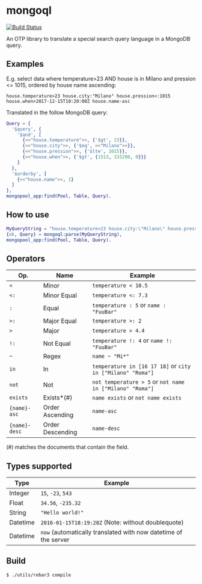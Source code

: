 mongoql
=======

[![Build Status](https://travis-ci.org/hachreak/mongoql.svg?branch=master)](https://travis-ci.org/hachreak/mongoql)

An OTP library to translate a special search query language in a MongoDB query.


Examples
--------

E.g. select data where temperature>23 AND house is in Milano and
pression <= 1015, ordered by house name ascending:

```
house.temperature>23 house.city:"Milano" house.pression<:1015 house.when>2017-12-15T10:20:00Z house.name-asc
```

Translated in the follow MongoDB query:

```erlang
Query = {
  '$query', {
    '$and', [
      {<<"house.temperature">>, {'$gt', 23}},
      {<<"house.city">>, {'$eq', <<"Milano">>}},
      {<<"house.pression">>, {'$lte', 1015}},
      {<<"house.when">>, {'$gt', {1513, 333200, 0}}}
    ]
  },
  '$orderby', [
    {<<"house.name">>, 1}
  ]
},
mongopool_app:find(Pool, Table, Query).
```

How to use
----------

```erlang
MyQueryString = "house.temperature>23 house.city:\"Milano\" house.pression<:1015 house.when>2017-12-15T10:20:00Z house.when < now house.name-asc",
{ok, Query} = mongoql:parse(MyQueryString),
mongopool_app:find(Pool, Table, Query).
```

Operators
---------

Op.            | Name             | Example
---------------|------------------|------------------------------------------
`<`            | Minor            | `temperature < 10.5`
`<:`           | Minor Equal      | `temperature <: 7.3`
`:`            | Equal            | `temperature : 5` or `name : "FuuBar"`
`>:`           | Major Equal      | `temperature >: 2`
`>`            | Major            | `temperature > 4.4`
`!:`           | Not Equal        | `temperature !: 4` or `name !: "FuuBar"`
`~`            | Regex            | `name ~ "Mi*"`
`in`           | In               | `temperature in [16 17 18]` or `city in ["Milano" "Roma"]`
`not`          | Not              | `not temperature > 5` or `not name in ["Milano" "Roma"]`
`exists`       | Exists*(#)        | `name exists` or `not name exists`
`{name}-asc`   | Order Ascending  | `name-asc`
`{name}-desc`  | Order Descending | `name-desc`


(#) matches the documents that contain the field.

Types supported
---------------

Type     | Example
---------|----------------------
Integer  | `15`, `-23`, `543`
Float    | `34.56`, `-235.32`
String   | `"Hello world!"`
Datetime | `2016-01-15T18:19:28Z` (Note: without doublequote)
Datetime | `now` (automatically translated with now datetime of the server


Build
-----

    $ ./utils/rebar3 compile
